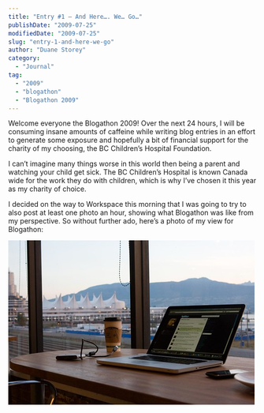 ```yaml
---
title: "Entry #1 – And Here…. We… Go…"
publishDate: "2009-07-25"
modifiedDate: "2009-07-25"
slug: "entry-1-and-here-we-go"
author: "Duane Storey"
category:
  - "Journal"
tag:
  - "2009"
  - "blogathon"
  - "Blogathon 2009"
---
```


Welcome everyone the Blogathon 2009! Over the next 24 hours, I will be consuming insane amounts of caffeine while writing blog entries in an effort to generate some exposure and hopefully a bit of financial support for the charity of my choosing, the BC Children’s Hospital Foundation.

I can’t imagine many things worse in this world then being a parent and watching your child get sick. The BC Children’s Hospital is known Canada wide for the work they do with children, which is why I’ve chosen it this year as my charity of choice.

I decided on the way to Workspace this morning that I was going to try to also post at least one photo an hour, showing what Blogathon was like from my perspective. So without further ado, here’s a photo of my view for Blogathon:

[![Workspace](_images/entry-1--and-here-we-go-1.jpg)](http://www.flickr.com/photos/duanestorey/3754204717/in/set-72157621821295124/)